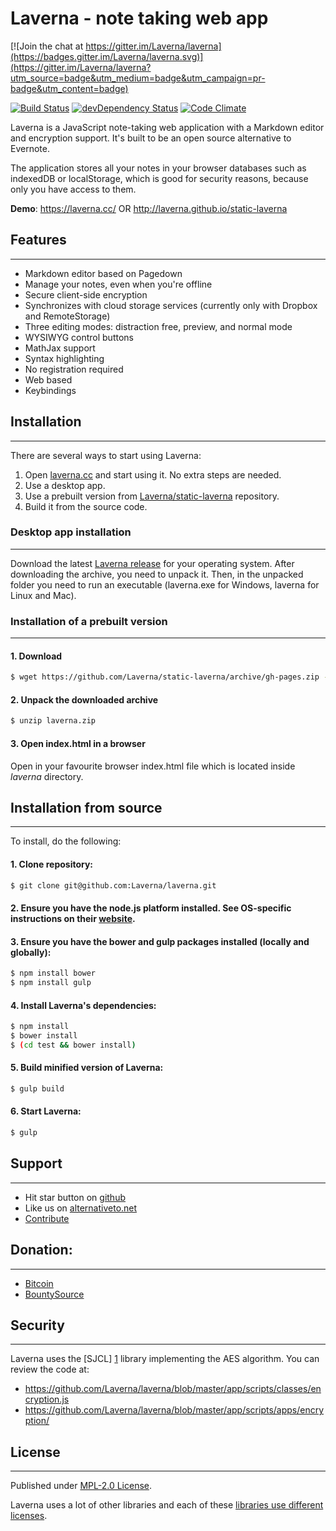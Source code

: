 # Laverna - note taking web app

[![Join the chat at https://gitter.im/Laverna/laverna](https://badges.gitter.im/Laverna/laverna.svg)](https://gitter.im/Laverna/laverna?utm_source=badge&utm_medium=badge&utm_campaign=pr-badge&utm_content=badge)

[![Build Status](https://travis-ci.org/Laverna/laverna.svg?branch=dev)](https://travis-ci.org/Laverna/laverna) [![devDependency Status](https://david-dm.org/Laverna/laverna/dev-status.svg)](https://david-dm.org/Laverna/laverna#info=devDependencies) [![Code Climate](https://codeclimate.com/github/Laverna/laverna/badges/gpa.svg)](https://codeclimate.com/github/Laverna/laverna)

Laverna is a JavaScript note-taking web application with a Markdown editor and encryption support.  It's built to be an open source alternative to Evernote.

The application stores all your notes in your browser databases such as indexedDB or localStorage, which is good for security reasons, because only you have access to them.

**Demo**: https://laverna.cc/ OR http://laverna.github.io/static-laverna

## Features
-----------

* Markdown editor based on Pagedown
* Manage your notes, even when you're offline
* Secure client-side encryption
* Synchronizes with cloud storage services (currently only with Dropbox and RemoteStorage)
* Three editing modes: distraction free, preview, and normal mode
* WYSIWYG control buttons
* MathJax support
* Syntax highlighting
* No registration required
* Web based
* Keybindings

## Installation
---------------
There are several ways to start using Laverna:

1. Open [laverna.cc][10] and start using it. No extra steps are needed.
2. Use a desktop app.
3. Use a prebuilt version from [Laverna/static-laverna][9] repository.
4. Build it from the source code.

### Desktop app installation
---------------
Download the latest [Laverna release][13] for your operating system. After downloading the archive, you need to unpack it. Then, in the unpacked folder you need to run an executable (laverna.exe for Windows, laverna for Linux and Mac).

### Installation of a prebuilt version
------------
#### 1. Download

```bash
$ wget https://github.com/Laverna/static-laverna/archive/gh-pages.zip -O laverna.zip
```

#### 2. Unpack the downloaded archive

```bash
$ unzip laverna.zip
```

#### 3. Open index.html in a browser
Open in your favourite browser index.html file which is located inside *laverna* directory.


## Installation from source
---------------
To install, do the following:

#### 1. Clone repository:

```bash
$ git clone git@github.com:Laverna/laverna.git
```

#### 2. Ensure you have the node.js platform installed. See OS-specific instructions on their [website][8].

#### 3. Ensure you have the bower and gulp packages installed (locally and globally):

```bash
$ npm install bower
$ npm install gulp
```

#### 4. Install Laverna's dependencies:

```bash
$ npm install
$ bower install
$ (cd test && bower install)
```

#### 5. Build minified version of Laverna:

```bash
$ gulp build
```

#### 6. Start Laverna:

```bash
$ gulp
```

## Support
---------------

* Hit star button on [github][6]
* Like us on [alternativeto.net][5]
* [Contribute][7]

## Donation:
-----------

* [Bitcoin][3]
* [BountySource][12]

## Security
--------------
Laverna uses the [SJCL] [1] library implementing the AES algorithm. You can review the code at:

* https://github.com/Laverna/laverna/blob/master/app/scripts/classes/encryption.js
* https://github.com/Laverna/laverna/blob/master/app/scripts/apps/encryption/

## License
--------------
Published under [MPL-2.0 License][11].

Laverna uses a lot of other libraries and each of these [libraries use different licenses][2].

[1]: http://bitwiseshiftleft.github.io/sjcl/
[2]: https://github.com/Laverna/laverna/blob/master/bower.json
[3]: http://blockchain.info/address/1Q68HfLjNvWbLFr3KGK6nfXg7vc3hpDr11
[4]: https://www.gittip.com/Laverna/
[5]: http://alternativeto.net/software/laverna/
[6]: https://github.com/Laverna/laverna
[7]: https://github.com/Laverna/laverna/blob/master/CONTRIBUTE.md
[8]: http://nodejs.org
[9]: https://github.com/Laverna/static-laverna/archive/gh-pages.zip
[10]: https://laverna.cc/index.html
[11]: https://www.mozilla.org/en-US/MPL/2.0/
[12]: https://www.bountysource.com/teams/laverna
[13]: https://github.com/Laverna/laverna/releases

